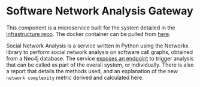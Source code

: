 # Software Network Analysis Gateway
This component is a microservice built for the system detailed in the [infrastructure repo](https://github.com/ryanlaycock/software-network-analysis-infrastructure).
The docker container can be pulled from [here](https://hub.docker.com/r/ryanlaycock/software-network-analysis).

Social Network Analysis is a service written in Python using the Networkx library to perform social network analysis
on software call graphs, obtained from a Neo4j database. The service [exposes an endpoint](software-network-analysis.yaml) 
to trigger analysis that can be called as part of the overall system, or individually. There is also a report 
<to be uploaded soon> that details the methods used, and an explanation of the new `network complexity` metric derived 
and calculated here. 

